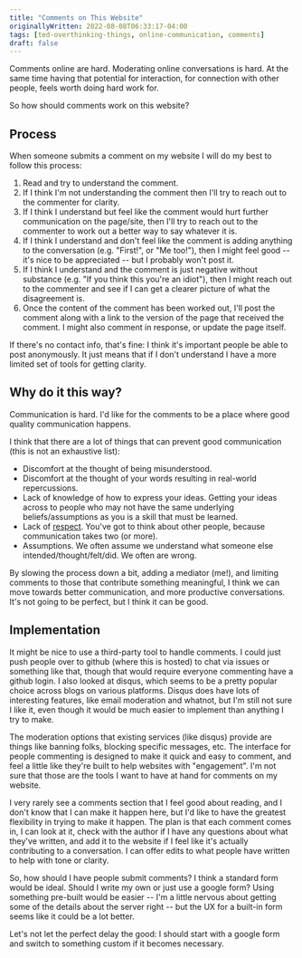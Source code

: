 ```yaml
---
title: "Comments on This Website"
originallyWritten: 2022-08-08T06:33:17-04:00
tags: [ted-overthinking-things, online-communication, comments]
draft: false
---
```


Comments online are hard. Moderating online conversations is hard. At the same time having that
potential for interaction, for connection with other people, feels worth doing hard work for.

So how should comments work on this website?

<!--more-->

## Process

When someone submits a comment on my website I will do my best to follow this process:

1. Read and try to understand the comment.
2. If I think I'm not understanding the comment then I'll try to reach out to the commenter for clarity.
3. If I think I understand but feel like the comment would hurt further communication on the page/site, then I'll try to reach out to the commenter to work out a better way to say whatever it is.
4. If I think I understand and don't feel like the comment is adding anything to the conversation (e.g. "First!", or "Me too!"), then I might feel good -- it's nice to be appreciated -- but I probably won't post it.
5. If I think I understand and the comment is just negative without substance (e.g. "If you think this you're an idiot"), then I might reach out to the commenter and see if I can get a clearer picture of what the disagreement is.
6. Once the content of the comment has been worked out, I'll post the comment along with a link to the version of the page that received the comment. I might also comment in response, or update the page itself.

If there's no contact info, that's fine: I think it's important people be able to post anonymously. It just means that if I don't understand I have a more limited set of tools for getting clarity.

## Why do it this way?

Communication is hard. I'd like for the comments to be a place where good quality communication happens.

I think that there are a lot of things that can prevent good communication (this is not an exhaustive list):
* Discomfort at the thought of being misunderstood.
* Discomfort at the thought of your words resulting in real-world repercussions.
* Lack of knowledge of how to express your ideas. Getting your ideas across to people who may not have the same underlying beliefs/assumptions as you is a skill that must be learned.
* Lack of [respect](/writing/respect). You've got to think about other people, because communication takes two (or more).
* Assumptions. We often assume we understand what someone else intended/thought/felt/did. We often are wrong.

By slowing the process down a bit, adding a mediator (me!), and limiting comments to those that contribute something meaningful, I think we can move towards better communication, and more productive conversations. It's not going to be perfect, but I think it can be good.

<!-- TODO: link productive input when it's ready -->

## Implementation

It might be nice to use a third-party tool to handle comments. I could just push people over to github (where this is hosted) to chat via issues or something like that, though that would require everyone commenting have a github login. I also looked at disqus, which seems to be a pretty popular choice across blogs on various platforms. Disqus does have lots of interesting features, like email moderation and whatnot, but I'm still not sure I like it, even though it would be much easier to implement than anything I try to make.

The moderation options that existing services (like disqus) provide are things like banning folks, blocking specific messages, etc. The interface for people commenting is designed to make it quick and easy to comment, and feel a little like they're built to help websites with "engagement". I'm not sure that those are the tools I want to have at hand for comments on my website.

I very rarely see a comments section that I feel good about reading, and I don't know that I can make it happen here, but I'd like to have the greatest flexibility in trying to make it happen. The plan is that each comment comes in, I can look at it, check with the author if I have any questions about what they've written, and add it to the website if I feel like it's actually contributing to a conversation. I can offer edits to what people have written to help with tone or clarity. 

So, how should I have people submit comments? I think a standard form would be ideal. Should I write my own or just use a google form? Using something pre-built would be easier -- I'm a little nervous about getting some of the details about the server right -- but the UX for a built-in form seems like it could be a lot better.

Let's not let the perfect delay the good: I should start with a google form and switch to something custom if it becomes necessary.
